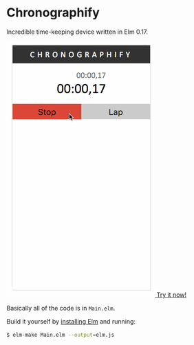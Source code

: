 # Chronographify

Incredible time-keeping device written in Elm 0.17.

[![](chrono.gif)
Try it now!](https://ohanhi.github.io/elm-chronographify)


Basically all of the code is in `Main.elm`.


Build it yourself by [installing Elm](http://elm-lang.org/install) and running:

```bash
$ elm-make Main.elm --output=elm.js
```
